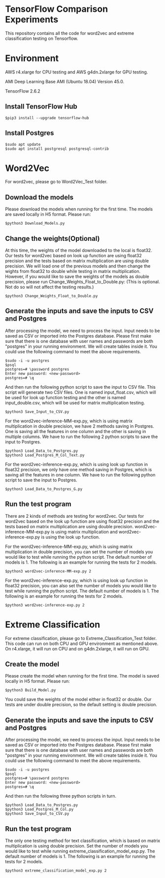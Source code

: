 # TensorFlow Comparison Experiments

This repository contains all the code for word2vec and extreme classification testing on Tensorflow.

# Environment
AWS r4.xlarge for CPU testing and AWS g4dn.2xlarge for GPU testing.

AMI Deep Learning Base AMI (Ubuntu 18.04) Version 45.0.

TensorFlow 2.6.2

## Install TensorFlow Hub
```
$pip3 install --upgrade tensorflow-hub
```

## Install Postgres
```
$sudo apt update
$sudo apt install postgresql postgresql-contrib
```

# Word2Vec
For word2vec, please go to Word2Vec_Test folder.

## Download the models
Please download the models when running for the first time. The models are saved locally in H5 format. Please run:
```
$python3 Download_Models.py
```

## Change the weights(Optional)
At this time, the weights of the model downloaded to the local is float32. Our tests for word2vec based on look up function are using float32 precision and the tests based on matrix multiplication are using double precision. We will load one of the previous models and then change the wights from float32 to double while testing in matrix multiplication. However, if you would like to save the weights of the models as double precision, please run Change_Weights_Float_to_Double.py: (This is optional. Not do so will not affect the testing results.)
```
$python3 Change_Weights_Float_to_Double.py
```

## Generate the inputs and save the inputs to CSV and Postgres
After processing the model, we need to process the input. Input needs to be saved as CSV or imported into the Postgres database. Please first make sure that there is one database with user names and passwords are both "postgres" in your running environment. We will create tables inside it. You could use the following command to meet the above requirements.
```
$sudo -i -u postgres
$psql
postgres=# \password postgres
Enter new password: <new-password>
postgres=# \q
```

And then run the following python script to save the input to CSV file. This script will generate two CSV files. One is named input_float.csv, which will be used for look up function testing and the other is named input_double.csv, which will be used for matrix multiplication testing.
```
$python3 Save_Input_to_CSV.py
```

For the word2vec-inference-MM-exp.py, which is using matrix multiplication in double precision, we have 2 methods saving in Postgres. One is saving all the features in one column and the other is saving in multiple columns. We have to run the following 2 python scripts to save the input to Postgres.
```
$python3 Load_Data_to_Postgres.py
$python3 Load_Postgres_M_Col_Text.py
```

For the word2vec-inference-exp.py, which is using look up function in float32 precision, we only have one method saving in Postgres, which is saving all the features in one column. We have to run the following python script to save the input to Postgres.
```
$python3 Load_Data_to_Postgres_G.py
```

## Run the test program
There are 2 kinds of methods are testing for word2vec. Our tests for word2vec based on the look up function are using float32 precision and the tests based on matrix multiplication are using double precision. word2vec-inference-MM-exp.py is using matrix multiplication and word2vec-inference-exp.py is using the look up function.

For the word2vec-inference-MM-exp.py, which is using matrix multiplication in double precision, you can set the number of models you would like to test while running the python script. The default number of models is 1. The following is an example for running the tests for 2 models.
```
$python3 word2vec-inference-MM-exp.py 2
```

For the word2vec-inference-exp.py, which is using look up function in float32 precision, you can also set the number of models you would like to test while running the python script. The default number of models is 1. The following is an example for running the tests for 2 models.
```
$python3 word2vec-inference-exp.py 2
```

# Extreme Classification
For extreme classification, please go to Extreme_Classification_Test folder. This code can run on both CPU and GPU environment as mentioned above. On r4.xlarge, it will run on CPU and on g4dn.2xlarge, it will run on GPU.

## Create the model
Please create the model when running for the first time. The model is saved locally in H5 format. Please run:
```
$python3 Build_Model.py
```

You could save the weights of the model either in float32 or double. Our tests are under double precision, so the default setting is double precision.

## Generate the inputs and save the inputs to CSV and Postgres
After processing the model, we need to process the input. Input needs to be saved as CSV or imported into the Postgres database. Please first make sure that there is one database with user names and passwords are both "postgres" in your running environment. We will create tables inside it. You could use the following command to meet the above requirements.
```
$sudo -i -u postgres
$psql
postgres=# \password postgres
Enter new password: <new-password>
postgres=# \q
```

And then run the following three python scripts in turn.
```
$python3 Load_Data_to_Postgres.py
$python3 Load_Postgres_M_Col.py
$python3 Save_Input_to_CSV.py
```

## Run the test program
The only one testing method for text classification, which is based on matrix multiplication is using double precision. Set the number of models you would like to test while running extreme_classification_model_exp.py. The default number of models is 1. The following is an example for running the tests for 2 models.
```
$python3 extreme_classification_model_exp.py 2
```
